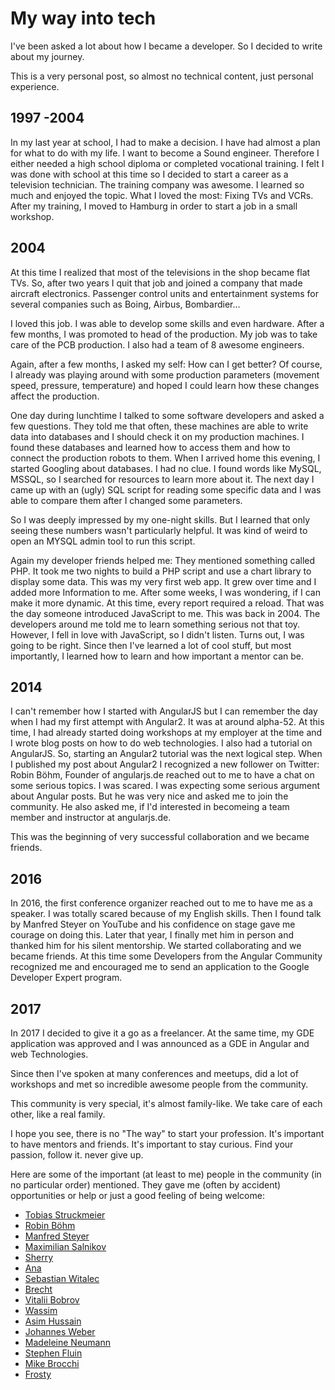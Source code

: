 # My way into tech

I've been asked a lot about how I became a developer.
So I decided to write about my journey.

This is a very personal post, so almost no technical content, just personal experience.

## 1997 -2004

In my last year at school, I had to make a decision. I have had almost a plan for what to do with my life. I want to become a Sound engineer.
Therefore I either needed a high school diploma or completed vocational training.
I felt I was done with school at this time so I decided to start a career as a television technician.
The training company was awesome.
I learned so much and enjoyed the topic.
What I loved the most: Fixing TVs and VCRs. After my training, I moved to Hamburg in order to start a job in a small workshop.

## 2004

At this time I realized that most of the televisions in the shop became flat TVs.
So, after two years I quit that job and joined a company that made aircraft electronics. Passenger control units and entertainment systems for several companies such as Boing, Airbus, Bombardier...

I loved this job. I was able to develop some skills and even hardware.
After a few months, I was promoted to head of the production.
My job was to take care of the PCB production. I also had a team of 8 awesome engineers.

Again, after a few months, I asked my self: How can I get better? Of course, I already was playing around with some production parameters (movement speed, pressure, temperature) and hoped I could learn how these changes affect the production.

One day during lunchtime I talked to some software developers and asked a few questions. They told me that often, these machines are able to write data into databases and I should check it on my production machines. I found these databases and learned how to access them and how to connect the production robots to them.
When I arrived home this evening, I started Googling about databases. I had no clue. I found words like MySQL, MSSQL, so I searched for resources to learn more about it.
The next day I came up with an (ugly) SQL script for reading some specific data and I was able to compare them after I changed some parameters.

So I was deeply impressed by my one-night skills.
But I learned that only seeing these numbers wasn't particularly helpful.
It was kind of weird to open an MYSQL admin tool to run this script.

Again my developer friends helped me: They mentioned something called PHP.
It took me two nights to build a PHP script and use a chart library to display some data.
This was my very first web app.
It grew over time and I added more Information to me. After some weeks, I was wondering, if I can make it more dynamic. At this time, every report required a reload.
That was the day someone introduced JavaScript to me. This was back in 2004. The developers around me told me to learn something serious not that toy. However, I fell in love with JavaScript, so I didn't listen. Turns out, I was going to be right.
Since then I've learned a lot of cool stuff, but most importantly, I learned how to learn and how important a mentor can be.

## 2014

I can't remember how I started with AngularJS but I can remember the day when I had my first attempt with Angular2. It was at around alpha-52.
At this time, I had already started doing workshops at my employer at the time and I wrote blog posts on how to do web technologies.
I also had a tutorial on AngularJS. So, starting an Angular2 tutorial was the next logical step.
When I published my post about Angular2 I recognized a new follower on Twitter:
Robin Böhm, Founder of angularjs.de reached out to me to have a chat on some serious topics.
I was scared.
I was expecting some serious argument about Angular posts.
But he was very nice and asked me to join the community. He also asked me, if I'd interested in becomeing a team member and instructor at angularjs.de.

This was the beginning of very successful collaboration and we became friends.

## 2016

In 2016, the first conference organizer reached out to me to have me as a speaker. I was totally scared because of my English skills. Then I found talk by Manfred Steyer on YouTube and his confidence on stage gave me courage on doing this. Later that year, I finally met him in person and thanked him for his silent mentorship.
We started collaborating and we became friends.
At this time some Developers from the Angular Community recognized me and encouraged me to send an application to the Google Developer Expert program.

## 2017

In 2017 I decided to give it a go as a freelancer. At the same time, my GDE application was approved and I was announced as a GDE in Angular and web Technologies.

Since then I've spoken at many conferences and meetups, did a lot of workshops and met so incredible awesome people from the community.

This community is very special, it's almost family-like.
We take care of each other, like a real family.

I hope you see, there is no "The way" to start your profession. It's important to have mentors and friends. It's important to stay curious. Find your passion, follow it. never give up.

Here are some of the important (at least to me) people in the community (in no particular order) mentioned.
They gave me (often by accident) opportunities or help or just a good feeling of being welcome:

- <a href="https://twitter.com/tobmaster"  target="_blank">Tobias Struckmeier</a>
- <a href="https://twitter.com/robinboehm"  target="_blank">Robin Böhm</a>
- <a href="https://twitter.com/ManfredSteyer"  target="_blank">Manfred Steyer</a>
- <a href="https://twitter.com/webmaxru"  target="_blank">Maximilian Salnikov</a>
- <a href="https://twitter.com/sherrrylst"  target="_blank">Sherry</a>
- <a href="https://twitter.com/AnaCidre_"  target="_blank">Ana</a>
- <a href="https://twitter.com/sebawita"  target="_blank">Sebastian Witalec</a>
- <a href="https://twitter.com/brechtbilliet"  target="_blank">Brecht</a>
- <a href="https://twitter.com/bobrov1989"  target="_blank">Vitalii Bobrov</a>
- <a href="https://twitter.com/manekinekko"  target="_blank">Wassim</a>
- <a href="https://twitter.com/jawache"  target="_blank">Asim Hussain</a>
- <a href="https://twitter.com/jowe"  target="_blank">Johannes Weber</a>
- <a href="https://twitter.com/Maggysche"  target="_blank">Madeleine Neumann</a>
- <a href="https://twitter.com/stephenfluin"  target="_blank">Stephen Fluin</a>
- <a href="https://twitter.com/Brocco"  target="_blank">Mike Brocchi</a>
- <a href="https://twitter.com/aaronfrost"  target="_blank">Frosty</a>
